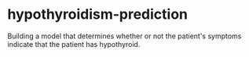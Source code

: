 # hypothyroidism-prediction
Building a model that determines whether or not the patient's symptoms indicate that the patient has hypothyroid.

